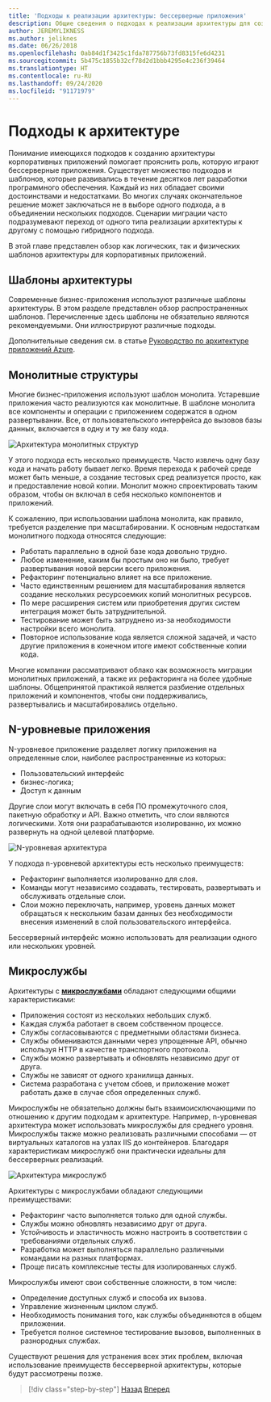 ```yaml
---
title: 'Подходы к реализации архитектуры: бессерверные приложения'
description: Общие сведения о подходах к реализации архитектуры для создания облачных корпоративных приложений — от n-уровневой архитектуры до бессерверных решений.
author: JEREMYLIKNESS
ms.author: jeliknes
ms.date: 06/26/2018
ms.openlocfilehash: 0ab84d1f3425c1fda787756b73fd8315fe6d4231
ms.sourcegitcommit: 5b475c1855b32cf78d2d1bbb4295e4c236f39464
ms.translationtype: HT
ms.contentlocale: ru-RU
ms.lasthandoff: 09/24/2020
ms.locfileid: "91171979"
---
```

# <a name="architecture-approaches"></a>Подходы к архитектуре

Понимание имеющихся подходов к созданию архитектуры корпоративных приложений помогает прояснить роль, которую играют бессерверные приложения. Существует множество подходов и шаблонов, которые развивались в течение десятков лет разработки программного обеспечения. Каждый из них обладает своими достоинствами и недостатками. Во многих случаях окончательное решение может заключаться не в выборе одного подхода, а в объединении нескольких подходов. Сценарии миграции часто подразумевают переход от одного типа реализации архитектуры к другому с помощью гибридного подхода.

В этой главе представлен обзор как логических, так и физических шаблонов архитектуры для корпоративных приложений.

## <a name="architecture-patterns"></a>Шаблоны архитектуры

Современные бизнес-приложения используют различные шаблоны архитектуры. В этом разделе представлен обзор распространенных шаблонов. Перечисленные здесь шаблоны не обязательно являются рекомендуемыми. Они иллюстрируют различные подходы.

Дополнительные сведения см. в статье [Руководство по архитектуре приложений Azure](/azure/architecture/guide/).

## <a name="monoliths"></a>Монолитные структуры

Многие бизнес-приложения используют шаблон монолита. Устаревшие приложения часто реализуются как монолитные. В шаблоне монолита все компоненты и операции с приложением содержатся в одном развертывании. Все, от пользовательского интерфейса до вызовов базы данных, включается в одну и ту же базу кода.

![Архитектура монолитных структур](./media/monolith-architecture.png)

У этого подхода есть несколько преимуществ. Часто извлечь одну базу кода и начать работу бывает легко. Время перехода к рабочей среде может быть меньше, а создание тестовых сред реализуется просто, как и предоставление новой копии. Монолит можно спроектировать таким образом, чтобы он включал в себя несколько компонентов и приложений.

К сожалению, при использовании шаблона монолита, как правило, требуется разделение при масштабировании. К основным недостаткам монолитного подхода относятся следующие:

- Работать параллельно в одной базе кода довольно трудно.
- Любое изменение, каким бы простым оно ни было, требует развертывания новой версии всего приложения.
- Рефакторинг потенциально влияет на все приложение.
- Часто единственным решением для масштабирования является создание нескольких ресурсоемких копий монолитных ресурсов.
- По мере расширения систем или приобретения других систем интеграция может быть затруднительной.
- Тестирование может быть затруднено из-за необходимости настройки всего монолита.
- Повторное использование кода является сложной задачей, и часто другие приложения в конечном итоге имеют собственные копии кода.

Многие компании рассматривают облако как возможность миграции монолитных приложений, а также их рефакторинга на более удобные шаблоны. Общепринятой практикой является разбиение отдельных приложений и компонентов, чтобы они поддерживались, развертывались и масштабировались отдельно.

## <a name="n-layer-applications"></a>N-уровневые приложения

N-уровневое приложение разделяет логику приложения на определенные слои, наиболее распространенные из которых:

- Пользовательский интерфейс
- бизнес-логика;
- Доступ к данным

Другие слои могут включать в себя ПО промежуточного слоя, пакетную обработку и API. Важно отметить, что слои являются логическими. Хотя они разрабатываются изолированно, их можно развернуть на одной целевой платформе.

![N-уровневая архитектура](./media/n-layer-architecture.png)

У подхода n-уровневой архитектуры есть несколько преимуществ:

- Рефакторинг выполняется изолированно для слоя.
- Команды могут независимо создавать, тестировать, развертывать и обслуживать отдельные слои.
- Слои можно переключать, например, уровень данных может обращаться к нескольким базам данных без необходимости внесения изменений в слой пользовательского интерфейса.

Бессерверный интерфейс можно использовать для реализации одного или нескольких уровней.

## <a name="microservices"></a>Микрослужбы

Архитектуры с **[микрослужбами](/azure/architecture/guide/architecture-styles/microservices)** обладают следующими общими характеристиками:

- Приложения состоят из нескольких небольших служб.
- Каждая служба работает в своем собственном процессе.
- Службы согласовываются с предметными областями бизнеса.
- Службы обмениваются данными через упрощенные API, обычно используя HTTP в качестве транспортного протокола.
- Службы можно развертывать и обновлять независимо друг от друга.
- Службы не зависят от одного хранилища данных.
- Система разработана с учетом сбоев, и приложение может работать даже в случае сбоя определенных служб.

Микрослужбы не обязательно должны быть взаимоисключающими по отношению к другим подходам к архитектуре. Например, n-уровневая архитектура может использовать микрослужбы для среднего уровня. Микрослужбы также можно реализовать различными способами — от виртуальных каталогов на узлах IIS до контейнеров. Благодаря характеристикам микрослужб они практически идеальны для бессерверных реализаций.

![Архитектура микрослужб](./media/microservices-architecture.png)

Архитектуры с микрослужбами обладают следующими преимуществами:

- Рефакторинг часто выполняется только для одной службы.
- Службы можно обновлять независимо друг от друга.
- Устойчивость и эластичность можно настроить в соответствии с требованиями отдельных служб.
- Разработка может выполняться параллельно различными командами на разных платформах.
- Проще писать комплексные тесты для изолированных служб.

Микрослужбы имеют свои собственные сложности, в том числе:

- Определение доступных служб и способа их вызова.
- Управление жизненным циклом служб.
- Необходимость понимания того, как службы объединяются в общем приложении.
- Требуется полное системное тестирование вызовов, выполненных в разнородных службах.

Существуют решения для устранения всех этих проблем, включая использование преимуществ бессерверной архитектуры, которые будут рассмотрены позже.

>[!div class="step-by-step"]
>[Назад](index.md)
>[Вперед](architecture-deployment-approaches.md)
